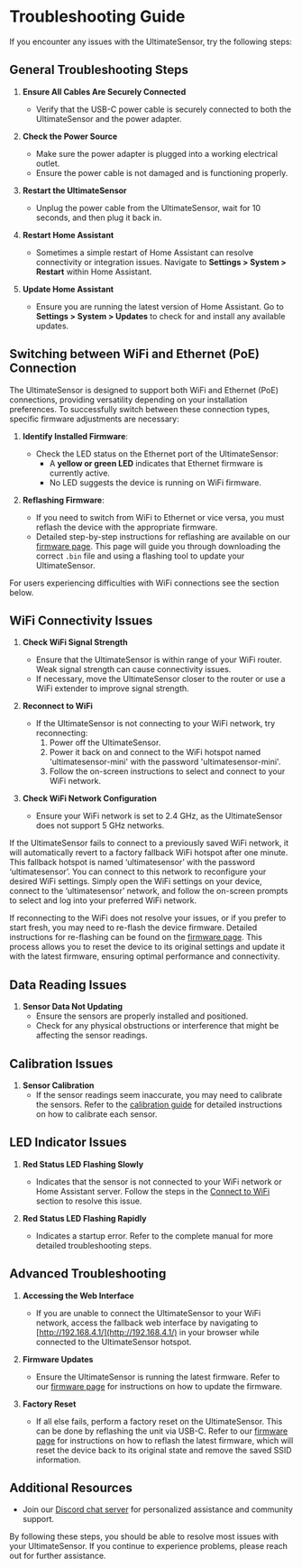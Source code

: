 # Troubleshooting Guide

If you encounter any issues with the UltimateSensor, try the following steps:

## General Troubleshooting Steps

1. **Ensure All Cables Are Securely Connected**
   - Verify that the USB-C power cable is securely connected to both the UltimateSensor and the power adapter.

2. **Check the Power Source**
   - Make sure the power adapter is plugged into a working electrical outlet.
   - Ensure the power cable is not damaged and is functioning properly.

3. **Restart the UltimateSensor**
   - Unplug the power cable from the UltimateSensor, wait for 10 seconds, and then plug it back in.

4. **Restart Home Assistant**
   - Sometimes a simple restart of Home Assistant can resolve connectivity or integration issues. Navigate to **Settings > System > Restart** within Home Assistant.

5. **Update Home Assistant**
   - Ensure you are running the latest version of Home Assistant. Go to **Settings > System > Updates** to check for and install any available updates.

## Switching between WiFi and Ethernet (PoE) Connection

The UltimateSensor is designed to support both WiFi and Ethernet (PoE) connections, providing versatility depending on your installation preferences. To successfully switch between these connection types, specific firmware adjustments are necessary:

1. **Identify Installed Firmware**: 
   - Check the LED status on the Ethernet port of the UltimateSensor:
     - A **yellow or green LED** indicates that Ethernet firmware is currently active.
     - No LED suggests the device is running on WiFi firmware.

2. **Reflashing Firmware**:
   - If you need to switch from WiFi to Ethernet or vice versa, you must reflash the device with the appropriate firmware.
   - Detailed step-by-step instructions for reflashing are available on our [firmware page](firmware). This page will guide you through downloading the correct `.bin` file and using a flashing tool to update your UltimateSensor.

For users experiencing difficulties with WiFi connections see the section below.

## WiFi Connectivity Issues

1. **Check WiFi Signal Strength**
   - Ensure that the UltimateSensor is within range of your WiFi router. Weak signal strength can cause connectivity issues.
   - If necessary, move the UltimateSensor closer to the router or use a WiFi extender to improve signal strength.

2. **Reconnect to WiFi**
   - If the UltimateSensor is not connecting to your WiFi network, try reconnecting:
     1. Power off the UltimateSensor.
     2. Power it back on and connect to the WiFi hotspot named 'ultimatesensor-mini' with the password 'ultimatesensor-mini'.
     3. Follow the on-screen instructions to select and connect to your WiFi network.

3. **Check WiFi Network Configuration**
   - Ensure your WiFi network is set to 2.4 GHz, as the UltimateSensor does not support 5 GHz networks.

If the UltimateSensor fails to connect to a previously saved WiFi network, it will automatically revert to a factory fallback WiFi hotspot after one minute. This fallback hotspot is named ‘ultimatesensor’ with the password ‘ultimatesensor’. You can connect to this network to reconfigure your desired WiFi settings. Simply open the WiFi settings on your device, connect to the ‘ultimatesensor’ network, and follow the on-screen prompts to select and log into your preferred WiFi network.

If reconnecting to the WiFi does not resolve your issues, or if you prefer to start fresh, you may need to re-flash the device firmware. Detailed instructions for re-flashing can be found on the [firmware page](firmware). This process allows you to reset the device to its original settings and update it with the latest firmware, ensuring optimal performance and connectivity.

## Data Reading Issues

1. **Sensor Data Not Updating**
   - Ensure the sensors are properly installed and positioned.
   - Check for any physical obstructions or interference that might be affecting the sensor readings.

## Calibration Issues

1. **Sensor Calibration**
   - If the sensor readings seem inaccurate, you may need to calibrate the sensors. Refer to the [calibration guide](calibration) for detailed instructions on how to calibrate each sensor.

## LED Indicator Issues

1. **Red Status LED Flashing Slowly**
   - Indicates that the sensor is not connected to your WiFi network or Home Assistant server. Follow the steps in the [Connect to WiFi](installation.md#step-2-connect-to-wifi) section to resolve this issue.

2. **Red Status LED Flashing Rapidly**
   - Indicates a startup error. Refer to the complete manual for more detailed troubleshooting steps.

## Advanced Troubleshooting

1. **Accessing the Web Interface**
   - If you are unable to connect the UltimateSensor to your WiFi network, access the fallback web interface by navigating to [http://192.168.4.1/](http://192.168.4.1/) in your browser while connected to the UltimateSensor hotspot.

2. **Firmware Updates**
   - Ensure the UltimateSensor is running the latest firmware. Refer to our [firmware page](firmware) for instructions on how to update the firmware.

3. **Factory Reset**
   - If all else fails, perform a factory reset on the UltimateSensor. This can be done by reflashing the unit via USB-C. Refer to our [firmware page](firmware) for instructions on how to reflash the latest firmware, which will reset the device back to its original state and remove the saved SSID information.

## Additional Resources

- Join our [Discord chat server](https://smarthomeshop.io/discord) for personalized assistance and community support.

By following these steps, you should be able to resolve most issues with your UltimateSensor. If you continue to experience problems, please reach out for further assistance.